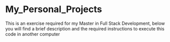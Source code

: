 # My_Personal_Projects
This is an exercise required for my Master in Full Stack Development, below you will find a brief description and the required instructions to execute
this code in another computer
